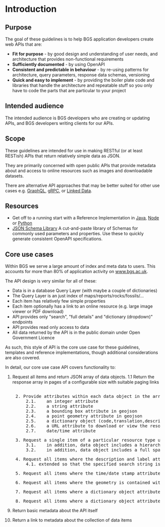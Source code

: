 # Introduction


## Purpose

The goal of these guidelines is to help BGS application developers create web APIs that are:

* **Fit for purpose** -  by good design and understanding of user needs, and architecture that provides non-functional requirements
* **Sufficiently documented** - by using OpenAPI 
* **Consistent and predictable in behaviour**  - by re-using patterns for architecture, query parameters, response data schemas, versioning
* **Quick and easy to implement** - by providing the boiler plate code and libraries that handle the architecture and repeatable stuff so you only have to code the parts that are particular to your project

## Intended audience

The intended audience is BGS developers who are creating or updating APIs, and BGS developers writing clients for our APIs. 

## Scope

These guidelines are intended for use in making RESTful (or at least RESTish) APIs that return relatively simple data as JSON. 

They are primarily concerned with open public APIs that provide metadata about and access to online resources such as images and downloadable datasets.

There are alternative API approaches that may be better suited for other use cases e.g. [GraphQL](https://graphql.org/), [gRPC](https://grpc.io/), or [Linked Data](http://linkeddata.org/).

## Resources

- Get off to a running start with a Reference Implementation in [Java](reference-implementations/java.md), [Node](reference-implementations/node.md) or [Python](reference-implementations/python.md)
- [JSON Schema Library](appendices/schema-library) A cut-and-paste library of Schemas for commonly used parameters and properties. Use these to quickly generate consistent OpenAPI specifications.
 

## Core use cases


Within BGS we serve a large amount of index and meta data to users. This accounts for more than 80% of application activity on www.bgs.ac.uk.

The API design is very similar for all of these:

- Data is in a database Query Layer (with maybe a couple of dictionaries)
- The Query Layer is an just index of maps/reports/rocks/fossils/... 
- Each item has relatively few simple properties
- Each item optionally has a link to an online resource (e.g. large image viewer or PDF download)
- API provides only "search", "full details" and "dictionary (dropdown)" endpoints
- API provides read only access to data
- All data returned by the API is in the public domain under Open Government Licence


As such, this style of API is the core use case for these guidelines, templates and reference implementations, though additional considerations are also covered.

In detail, our core use case API covers functionality to:


1.    Request all items and return JSON array of data objects.
    1.1    Return the response array in pages of a configurable size with suitable paging links


<pre id="use-case-2">
    
    2. Provide attributes within each data object in the array that includes
        2.1.    an integer attribute
        2.2.    a string attribute
        2.3.    a bounding box attribute in geojson 
        2.4.    a point geometry attribute in geojson
        2.5.    a dictionary object (code,translation,description)
        2.6.    a URL attribute to download or view the resource
        2.7.    date/time attribute
</pre>

<pre id="use-case-3">
    3. Request a single item of a particular resource type using its id, and return a JSON data ojbect containing all the attributes in 1.1 to 1.8.
        3.1.    in addition, data object includes a hierarchical dictionary object (code,translation,description, array of child objects)
        3.2.    in addition, data object includes a full spatial footprint attribute in geojson (a feature collection)
</pre>

<pre id="use-case-4">
    4. Request all items where the description and label attributes contain a specified text string, returning the same response as 1.
        4.1. extended so that the specified search string is used in a google style search, where double quotes contain phrases to match exactly but otherwise the words are matched in any order
</pre>

<pre id="use-case-5">
    5. Request all items where the time/date stamp attribute is contained within a specified time interval, returning the same response as 1.
</pre>

<pre id="use-case-6">
    6. Request all items where the geometry is contained within a specified bounding box, returning the same response as 1.
</pre>

<pre id="use-case-7">
    7. Request all items where a dictionary object attribute matches a specified single value, returning the same response as 1
</pre>

<pre id="use-case-8">
    8. Request all items where a dictionary object attribute matches a list of specified values, returning the same response as 1
</pre>





 
9. Return basic metadata about the API itself

10. Return a link to metadata about the collection of data items

